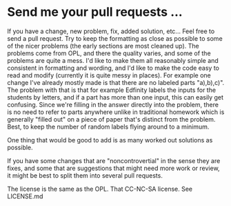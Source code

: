 # Send me your pull requests ...

If you have a change, new problem, fix, added solution, etc...  Feel free to send a pull request.
Try to keep the formatting as close as possible to some of the nicer problems (the early sections are most cleaned up).
The problems come from OPL, and there the quality varies, and some of the problems are quite a mess.  I'd like to make them all
reasonably simple and consistent in formatting and wording, and I'd like to make the code easy to read and modify
(currently it is quite messy in places).  For example one change I've already mostly made is that there are no labeled parts
"a),b),c)".  The problem with that is that for example Edfinity labels the inputs for the students by letters, and if a part
has more than one input, this can easily get confusing.  Since we're filling in the answer directly into the problem, there is
no need to refer to parts anywhere unlike in traditional homework which is generally "filled out" on a piece of paper
that's distinct from the problem.  Best, to keep the number of random labels flying around to a minimum.

One thing that would be good to add is as many worked out solutions as possible.

If you have some changes that are "noncontrovertial" in the sense they are fixes, and some that are suggestions that
might need more work or review, it might be best to split them into several pull requests.

The license is the same as the OPL.  That CC-NC-SA license.  See LICENSE.md
